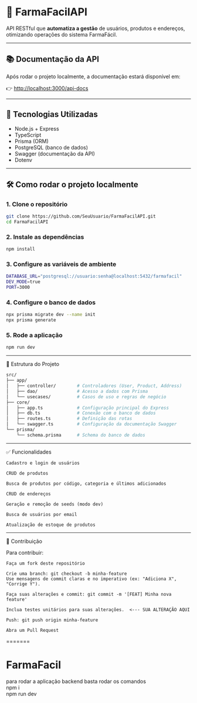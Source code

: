 # 💊 FarmaFacilAPI

API RESTful que **automatiza a gestão** de usuários, produtos e endereços, otimizando operações do sistema FarmaFácil.

---

## 📚 Documentação da API

Após rodar o projeto localmente, a documentação estará disponível em:

👉 [http://localhost:3000/api-docs](http://localhost:3000/api-docs)

---

## 🚀 Tecnologias Utilizadas

- Node.js + Express
- TypeScript
- Prisma (ORM)
- PostgreSQL (banco de dados)
- Swagger (documentação da API)
- Dotenv

---

## 🛠️ Como rodar o projeto localmente

### 1. Clone o repositório

```bash
git clone https://github.com/SeuUsuario/FarmaFacilAPI.git
cd FarmaFacilAPI
```

### 2. Instale as dependências
```bash
npm install
```

### 3. Configure as variáveis de ambiente
```bash
DATABASE_URL="postgresql://usuario:senha@localhost:5432/farmafacil"
DEV_MODE=true
PORT=3000
```

### 4. Configure o banco de dados
```bash
npx prisma migrate dev --name init
npx prisma generate
```

### 5. Rode a aplicação
```bash
npm run dev
```

___
📁 Estrutura do Projeto

```bash
src/
├── app/
│   ├── controller/        # Controladores (User, Product, Address)
│   ├── dao/               # Acesso a dados com Prisma
│   └── usecases/          # Casos de uso e regras de negócio
├── core/
│   ├── app.ts             # Configuração principal do Express
│   ├── db.ts              # Conexão com o banco de dados
│   ├── routes.ts          # Definição das rotas
│   └── swagger.ts         # Configuração da documentação Swagger
└── prisma/
    └── schema.prisma      # Schema do banco de dados

```

___
✅ Funcionalidades

    Cadastro e login de usuários

    CRUD de produtos

    Busca de produtos por código, categoria e últimos adicionados

    CRUD de endereços

    Geração e remoção de seeds (modo dev)

    Busca de usuários por email
    
    Atualização de estoque de produtos 
    
___
👥 Contribuição

Para contribuir:

    Faça um fork deste repositório

    Crie uma branch: git checkout -b minha-feature
    Use mensagens de commit claras e no imperativo (ex: "Adiciona X", "Corrige Y").  

    Faça suas alterações e commit: git commit -m '[FEAT] Minha nova feature'

    Inclua testes unitários para suas alterações.  <--- SUA ALTERAÇÃO AQUI

    Push: git push origin minha-feature

    Abra um Pull Request
=======
# FarmaFacil
para rodar a aplicação backend basta rodar os comandos  
npm i  
npm run dev
